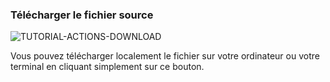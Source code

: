 ### Télécharger le fichier source

<div>
  <img
    alt="TUTORIAL-ACTIONS-DOWNLOAD"
    src="https://raw.githubusercontent.com/multi-coop/gitribute-documentation-content/main/images/tutorial/commented/tutorial-05.png"
    />
</div>

Vous pouvez télécharger localement le fichier sur votre ordinateur ou votre terminal en cliquant simplement sur ce bouton.
